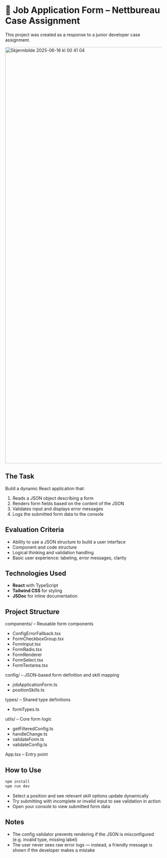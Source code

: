 # 📄 Job Application Form – Nettbureau Case Assignment
This project was created as a response to a junior developer case assignment.

<img width="1333" alt="Skjermbilde 2025-06-16 kl  00 41 04" src="https://github.com/user-attachments/assets/c2d95f5d-fad7-40b2-9727-f6295b75a712" />


## The Task

Build a dynamic React application that:
1. Reads a JSON object describing a form  
2. Renders form fields based on the content of the JSON  
3. Validates input and displays error messages  
4. Logs the submitted form data to the console  

## Evaluation Criteria

- Ability to use a JSON structure to build a user interface  
- Component and code structure  
- Logical thinking and validation handling  
- Basic user experience: labeling, error messages, clarity  

## Technologies Used

- **React** with TypeScript  
- **Tailwind CSS** for styling  
- **JSDoc** for inline documentation   

## Project Structure

components/ – Reusable form components
- ConfigErrorFallback.tsx
- FormCheckboxGroup.tsx
- FormInput.tsx
- FormRadio.tsx
- FormRenderer
- FormSelect.tsx
- FormTextarea.tsx

config/ – JSON-based form definition and skill mapping
- jobApplicationForm.ts
- positionSkills.ts

types/ – Shared type definitions
- formTypes.ts

utils/ – Core form logic
- getFilteredConfig.ts
- handleChange.ts
- validateForm.ts
- validateConfig.ts

App.tsx – Entry point


## How to Use

```bash
npm install
npm run dev
```

- Select a position and see relevant skill options update dynamically
- Try submitting with incomplete or invalid input to see validation in action
- Open your console to view submitted form data

## Notes
- The config validator prevents rendering if the JSON is misconfigured (e.g. invalid type, missing label)
- The user never sees raw error logs — instead, a friendly message is shown if the developer makes a mistake
